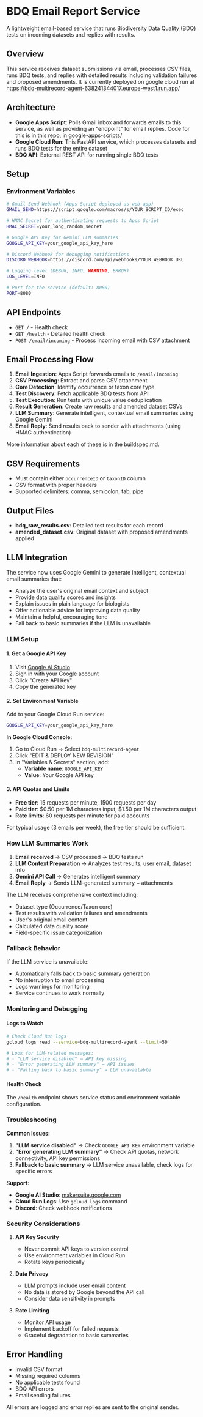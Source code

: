 # BDQ Email Report Service

A lightweight email-based service that runs Biodiversity Data Quality (BDQ) tests on incoming datasets and replies with results.

## Overview

This service receives dataset submissions via email, processes CSV files, runs BDQ tests, and replies with detailed results including validation failures and proposed amendments. It is currently deployed on google cloud run at https://bdq-multirecord-agent-638241344017.europe-west1.run.app/

## Architecture

- **Google Apps Script**: Polls Gmail inbox and forwards emails to this service, as well as providing an "endpoint" for email replies. Code for this is in this repo, in google-apps-scripts/
- **Google Cloud Run**: This FastAPI service, which processes datasets and runs BDQ tests for the entire dataset
- **BDQ API**: External REST API for running single BDQ tests

## Setup

### Environment Variables

```bash
# Gmail Send Webhook (Apps Script deployed as web app)
GMAIL_SEND=https://script.google.com/macros/s/YOUR_SCRIPT_ID/exec

# HMAC Secret for authenticating requests to Apps Script
HMAC_SECRET=your_long_random_secret

# Google API Key for Gemini LLM summaries
GOOGLE_API_KEY=your_google_api_key_here

# Discord Webhook for debugging notifications
DISCORD_WEBHOOK=https://discord.com/api/webhooks/YOUR_WEBHOOK_URL

# Logging level (DEBUG, INFO, WARNING, ERROR)
LOG_LEVEL=INFO

# Port for the service (default: 8080)
PORT=8080
```

## API Endpoints

- `GET /` - Health check
- `GET /health` - Detailed health check
- `POST /email/incoming` - Process incoming email with CSV attachment

## Email Processing Flow

1. **Email Ingestion**: Apps Script forwards emails to `/email/incoming`
2. **CSV Processing**: Extract and parse CSV attachment
3. **Core Detection**: Identify occurrence or taxon core type
4. **Test Discovery**: Fetch applicable BDQ tests from API
5. **Test Execution**: Run tests with unique value deduplication
6. **Result Generation**: Create raw results and amended dataset CSVs
7. **LLM Summary**: Generate intelligent, contextual email summaries using Google Gemini
8. **Email Reply**: Send results back to sender with attachments (using HMAC authentication)

More information about each of these is in the buildspec.md.

## CSV Requirements

- Must contain either `occurrenceID` or `taxonID` column
- CSV format with proper headers
- Supported delimiters: comma, semicolon, tab, pipe

## Output Files

- **bdq_raw_results.csv**: Detailed test results for each record
- **amended_dataset.csv**: Original dataset with proposed amendments applied

## LLM Integration

The service now uses Google Gemini to generate intelligent, contextual email summaries that:
- Analyze the user's original email context and subject
- Provide data quality scores and insights
- Explain issues in plain language for biologists
- Offer actionable advice for improving data quality
- Maintain a helpful, encouraging tone
- Fall back to basic summaries if the LLM is unavailable

### LLM Setup

#### 1. Get a Google API Key
1. Visit [Google AI Studio](https://makersuite.google.com/app/apikey)
2. Sign in with your Google account
3. Click "Create API Key"
4. Copy the generated key

#### 2. Set Environment Variable
Add to your Google Cloud Run service:
```bash
GOOGLE_API_KEY=your_google_api_key_here
```

**In Google Cloud Console:**
1. Go to Cloud Run → Select `bdq-multirecord-agent`
2. Click "EDIT & DEPLOY NEW REVISION"
3. In "Variables & Secrets" section, add:
   - **Variable name**: `GOOGLE_API_KEY`
   - **Value**: Your Google API key

#### 3. API Quotas and Limits
- **Free tier**: 15 requests per minute, 1500 requests per day
- **Paid tier**: $0.50 per 1M characters input, $1.50 per 1M characters output
- **Rate limits**: 60 requests per minute for paid accounts

For typical usage (3 emails per week), the free tier should be sufficient.

### How LLM Summaries Work

1. **Email received** → CSV processed → BDQ tests run
2. **LLM Context Preparation** → Analyzes test results, user email, dataset info
3. **Gemini API Call** → Generates intelligent summary
4. **Email Reply** → Sends LLM-generated summary + attachments

The LLM receives comprehensive context including:
- Dataset type (Occurrence/Taxon core)
- Test results with validation failures and amendments
- User's original email content
- Calculated data quality score
- Field-specific issue categorization

### Fallback Behavior

If the LLM service is unavailable:
- Automatically falls back to basic summary generation
- No interruption to email processing
- Logs warnings for monitoring
- Service continues to work normally

### Monitoring and Debugging

#### Logs to Watch
```bash
# Check Cloud Run logs
gcloud logs read --service=bdq-multirecord-agent --limit=50

# Look for LLM-related messages:
# - "LLM service disabled" → API key missing
# - "Error generating LLM summary" → API issues
# - "Falling back to basic summary" → LLM unavailable
```

#### Health Check
The `/health` endpoint shows service status and environment variable configuration.

### Troubleshooting

**Common Issues:**
1. **"LLM service disabled"** → Check `GOOGLE_API_KEY` environment variable
2. **"Error generating LLM summary"** → Check API quotas, network connectivity, API key permissions
3. **Fallback to basic summary** → LLM service unavailable, check logs for specific errors

**Support:**
- **Google AI Studio**: [makersuite.google.com](https://makersuite.google.com)
- **Cloud Run Logs**: Use `gcloud logs` command
- **Discord**: Check webhook notifications

### Security Considerations

1. **API Key Security**
   - Never commit API keys to version control
   - Use environment variables in Cloud Run
   - Rotate keys periodically

2. **Data Privacy**
   - LLM prompts include user email content
   - No data is stored by Google beyond the API call
   - Consider data sensitivity in prompts

3. **Rate Limiting**
   - Monitor API usage
   - Implement backoff for failed requests
   - Graceful degradation to basic summaries

## Error Handling

- Invalid CSV format
- Missing required columns
- No applicable tests found
- BDQ API errors
- Email sending failures

All errors are logged and error replies are sent to the original sender.
